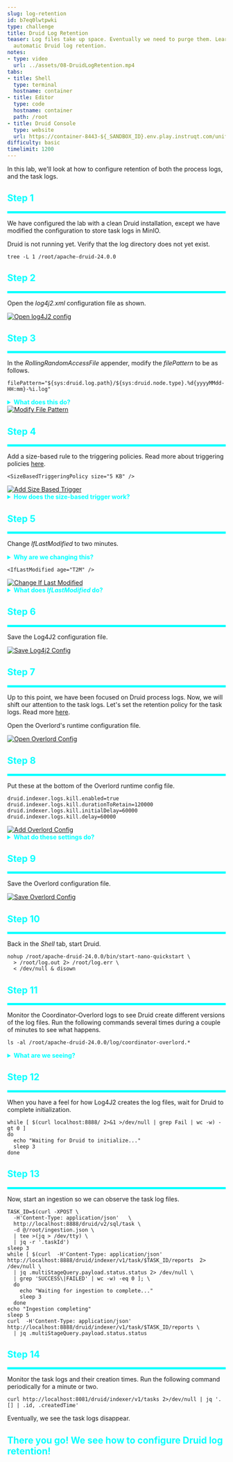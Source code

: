 ```yaml
---
slug: log-retention
id: b7eq0lwtpwki
type: challenge
title: Druid Log Retention
teaser: Log files take up space. Eventually we need to purge them. Learn how to configure
  automatic Druid log retention.
notes:
- type: video
  url: ../assets/08-DruidLogRetention.mp4
tabs:
- title: Shell
  type: terminal
  hostname: container
- title: Editor
  type: code
  hostname: container
  path: /root
- title: Druid Console
  type: website
  url: https://container-8443-${_SANDBOX_ID}.env.play.instruqt.com/unified-console.html
difficulty: basic
timelimit: 1200
---
```


In this lab, we'll look at how to configure retention of both the process logs, and the task logs.

<h2 style="color:cyan">Step 1</h2><hr style="color:cyan;background-color:cyan;height:5px">

We have configured the lab with a clean Druid installation, except we have modified the configuration to store task logs in MinIO.


Druid is not running yet.
Verify that the log directory does not yet exist.

```
tree -L 1 /root/apache-druid-24.0.0
```

<h2 style="color:cyan">Step 2</h2><hr style="color:cyan;background-color:cyan;height:5px">

Open the _log4j2.xml_ configuration file as shown.

<a href="#img-2">
  <img alt="Open log4J2 config" src="../assets/Openlog4J2Config.png" />
</a>
<a href="#" class="lightbox" id="img-2">
  <img alt="Open log4J2 Config" src="../assets/Openlog4J2Config.png" />
</a>


<h2 style="color:cyan">Step 3</h2><hr style="color:cyan;background-color:cyan;height:5px">

In the _RollingRandomAccessFile_ appender, modify the _filePattern_ to be as follows.

```
filePattern="${sys:druid.log.path}/${sys:druid.node.type}.%d{yyyyMMdd-HH:mm}-%i.log"
```

<details>
  <summary style="color:cyan"><b>What does this do?</b></summary>
<hr style="background-color:cyan">
<i>filePattern</i> specifies how Log4J2 will name the rolled log files.
Read more <a href="https://logging.apache.org/log4j/2.x/manual/appenders.html" target="_blank">here</a>.
<ul>
  <li><b>${sys:druid.log.path}</b> becomes the path to the log file</li>
  <li><b>${sys:druid.node.type}</b> becomes the Druid process name</li>
  <li><b>%d{yyyyMMdd-HH:mm}</b> becomes the date (i.e., year, month, day, hour and minute)</li>
  <li><b>%i</b> becomes the file version number within the minute</li>
</ul>
<hr style="background-color:cyan">
</details>


<a href="#img-3">
  <img alt="Modify File Pattern" src="../assets/ModifyFilePattern.png" />
</a>
<a href="#" class="lightbox" id="img-3">
  <img alt="Modify File Pattern" src="../assets/ModifyFilePattern.png" />
</a>


<h2 style="color:cyan">Step 4</h2><hr style="color:cyan;background-color:cyan;height:5px">


Add a size-based rule to the triggering policies.
Read more about triggering policies <a href="https://logging.apache.org/log4j/2.x/manual/appenders.html#TriggeringPolicies" target="_blank">here</a>.


```
<SizeBasedTriggeringPolicy size="5 KB" />
```

<a href="#img-4">
  <img alt="Add Size Based Trigger" src="../assets/AddSizeBasedTrigger.png" />
</a>
<a href="#" class="lightbox" id="img-4">
  <img alt="Add Size Based Trigger" src="../assets/AddSizeBasedTrigger.png" />
</a>

<details>
  <summary style="color:cyan"><b>How does the size-based trigger work?</b></summary>
<hr style="background-color:cyan">
This trigger tells Log4J2 to create a new file when the most recent logged message exceeds 5KB.
You will notice that the log files will be slightly larger than 5KB, except for the most recent log file within the time interval.
<hr style="background-color:cyan">
</details>


<h2 style="color:cyan">Step 5</h2><hr style="color:cyan;background-color:cyan;height:5px">

Change _IfLastModified_ to two minutes.

<details>
  <summary style="color:cyan"><b>Why are we changing this?</b></summary>
<hr style="background-color:cyan">
Normally, we wouldn't set this value to two minutes because that would cause Druid to create too many log files.
In this lab we set the value to two minutes for illustration purposes so we can see results quickly.
<hr style="background-color:cyan">
</details>


```
<IfLastModified age="T2M" />
```

<a href="#img-5">
  <img alt="Change If Last Modified" src="../assets/ChangeIfLastModified.png" />
</a>
<a href="#" class="lightbox" id="img-5">
  <img alt="Change If Last Modified" src="../assets/ChangeIfLastModified.png" />
</a>

<details>
  <summary style="color:cyan"><b>What does <i>IfLastModified</i> do?</b></summary>
<hr style="background-color:cyan">
This rule tells Log4J2 when to delete log file.
In this case we have set the value to two minutes (<i>T2M</i>).
<hr style="background-color:cyan">
</details>


<h2 style="color:cyan">Step 6</h2><hr style="color:cyan;background-color:cyan;height:5px">

Save the Log4J2 configuration file.

<a href="#img-6">
  <img alt="Save Log4j2 Config" src="../assets/SaveLog4j2Config.png" />
</a>
<a href="#" class="lightbox" id="img-6">
  <img alt="Save Log4j2 Config" src="../assets/SaveLog4j2Config.png" />
</a>


<h2 style="color:cyan">Step 7</h2><hr style="color:cyan;background-color:cyan;height:5px">

Up to this point, we have been focused on Druid process logs.
Now, we will shift our attention to the task logs.
Let's set the retention policy for the task logs.
Read more <a href="https://druid.apache.org/docs/latest/configuration/index.html#log-retention-policy" target="_blank">here</a>.


Open the Overlord's runtime configuration file.

<a href="#img-7">
  <img alt="Open Overlord Config" src="../assets/OpenOverlordConfig.png" />
</a>
<a href="#" class="lightbox" id="img-7">
  <img alt="Open Overlord Config" src="../assets/OpenOverlordConfig.png" />
</a>


<h2 style="color:cyan">Step 8</h2><hr style="color:cyan;background-color:cyan;height:5px">

Put these at the bottom of the Overlord runtime config file.

```
druid.indexer.logs.kill.enabled=true
druid.indexer.logs.kill.durationToRetain=120000
druid.indexer.logs.kill.initialDelay=60000
druid.indexer.logs.kill.delay=60000
```

<a href="#img-8">
  <img alt="Add Overlord Config" src="../assets/AddOverlordConfig.png" />
</a>
<a href="#" class="lightbox" id="img-8">
  <img alt="Add Overlord Config" src="../assets/AddOverlordConfig.png" />
</a>

<details>
  <summary style="color:cyan"><b>What do these settings do?</b></summary>
<hr style="background-color:cyan">
Setting <i>druid.indexer.logs.kill.enabled</i> to true tells Druid to delete old task log files.
Setting <i>druid.indexer.logs.kill.durationToRetain</i> tells Druid how old (in milliseconds) log files must be to be deleted.
Setting <i>druid.indexer.logs.kill.initialDelay</i> tells Druid how long to wait (in milliseconds) before attempting to delete old log files.
Setting <i>druid.indexer.logs.kill.delay</i> tells Druid how long to wait (in milliseconds) after between attempting to delete old log files for the first time since the process started".
<hr style="background-color:cyan">
</details>

<h2 style="color:cyan">Step 9</h2><hr style="color:cyan;background-color:cyan;height:5px">

Save the Overlord configuration file.

<a href="#img-8">
  <img alt="Save Overlord Config" src="../assets/SaveOverlordConfig.png" />
</a>
<a href="#" class="lightbox" id="img-8">
  <img alt="Save Overlord Config" src="../assets/SaveOverlordConfig.png" />
</a>

<h2 style="color:cyan">Step 10</h2><hr style="color:cyan;background-color:cyan;height:5px">

Back in the _Shell_ tab, start Druid.

```
nohup /root/apache-druid-24.0.0/bin/start-nano-quickstart \
  > /root/log.out 2> /root/log.err \
  < /dev/null & disown
```

<h2 style="color:cyan">Step 11</h2><hr style="color:cyan;background-color:cyan;height:5px">

Monitor the Coordinator-Overlord logs to see Druid create different versions of the log files.
Run the following commands several times during a couple of minutes to see what happens.

```
ls -al /root/apache-druid-24.0.0/log/coordinator-overlord.*
```

<details>
  <summary style="color:cyan"><b>What are we seeing?</b></summary>
<hr style="background-color:cyan">
We see that Log4J2 creates many different log files.
We can see that Log4J2 creates new files either when writing to the file and the size exceeds 5KB, or when writing to a file and the time (to the minute) varies from the other entries in the file (as noted in the file name).
We also notice that Log4J2 only keeps the most recent two minutes of log files.
<hr style="background-color:cyan">
</details>

<h2 style="color:cyan">Step 12</h2><hr style="color:cyan;background-color:cyan;height:5px">

When you have a feel for how Log4J2 creates the log files, wait for Druid to complete initialization.

```
while [ $(curl localhost:8888/ 2>&1 >/dev/null | grep Fail | wc -w) -gt 0 ]
do
  echo "Waiting for Druid to initialize..."
  sleep 3
done
```

<h2 style="color:cyan">Step 13</h2><hr style="color:cyan;background-color:cyan;height:5px">

Now, start an ingestion so we can observe the task log files.

```
TASK_ID=$(curl -XPOST \
  -H'Content-Type: application/json'   \
  http://localhost:8888/druid/v2/sql/task \
  -d @/root/ingestion.json \
  | tee >(jq > /dev/tty) \
  | jq -r '.taskId')
sleep 3
while [ $(curl  -H'Content-Type: application/json' http://localhost:8888/druid/indexer/v1/task/$TASK_ID/reports  2> /dev/null \
  | jq .multiStageQuery.payload.status.status 2> /dev/null \
  | grep 'SUCCESS\|FAILED' | wc -w) -eq 0 ]; \
  do
    echo "Waiting for ingestion to complete..."
    sleep 3
  done
echo "Ingestion completing"
sleep 5
curl  -H'Content-Type: application/json' http://localhost:8888/druid/indexer/v1/task/$TASK_ID/reports \
  | jq .multiStageQuery.payload.status.status
```


<h2 style="color:cyan">Step 14</h2><hr style="color:cyan;background-color:cyan;height:5px">

Monitor the task logs and their creation times.
Run the following command periodically for a minute or two.

```
curl http://localhost:8081/druid/indexer/v1/tasks 2>/dev/null | jq '.[] | .id, .createdTime'

```

Eventually, we see the task logs disappear.

<h2 style="color:cyan">There you go! We see how to configure Druid log retention!</h2>


<style type="text/css" rel="stylesheet">
.lightbox { display: none; position: fixed; justify-content: center; align-items: center; z-index: 999; top: 0; left: 0; right: 0; bottom: 0; padding: 1rem; background: rgba(0, 0, 0, 0.8); }
.lightbox:target { display: flex; }
.lightbox img { max-height: 100% }
.thumbnail:hover {
    position:fixed;
    top:-25px;
    left:-35px;
    width:500px;
    height:auto;
    display:block;
    z-index:999;
}
</style>
